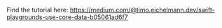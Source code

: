 Find the tutorial here: https://medium.com/@timo.eichelmann.dev/swift-playgrounds-use-core-data-b05061ad6f7
